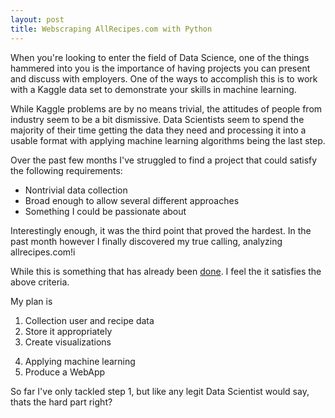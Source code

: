 ```yaml
---
layout: post
title: Webscraping AllRecipes.com with Python
---
```


When you're looking to enter the field of Data Science, one of the things hammered into you is the importance of having projects you can present and discuss with employers.  One of the ways to accomplish this is to work with a Kaggle data set to demonstrate your skills in machine learning.

While Kaggle problems are by no means trivial, the attitudes of people from industry seem to be a bit dismissive.  Data Scientists seem to spend the majority of their time getting the data they need and processing it into a usable format with applying machine learning algorithms being the last step.

Over the past few months I've struggled to find a project that could satisfy the following requirements:
* Nontrivial data collection 
* Broad enough to allow several different approaches
* Something I could be passionate about

Interestingly enough, it was the third point that proved the hardest.  In the past month however I finally discovered my true calling, analyzing allrecipes.com!i

While this is something that has already been [done](http://www.princeton.edu/~jmcohen/recipe-recommendation.pdf).  I feel the it satisfies the above criteria.  

My plan is
1. Collection user and recipe data
2. Store it appropriately
3. Create visualizations
4) Applying machine learning
5) Produce a WebApp


So far I've only tackled step 1, but like any legit Data Scientist would say, thats the hard part right?

